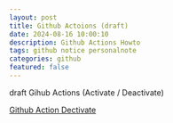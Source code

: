 ```yaml
---
layout: post
title: Github Actoions (draft) 
date: 2024-08-16 10:00:10
description: Github Actions Howto
tags: github notice personalnote
categories: github
featured: false
---
```


draft 
Gihub Actions (Activate / Deactivate)

[Github Action Dectivate]: https://docs.github.com/en/actions/managing-workflow-runs-and-deployments/managing-workflow-runs/disabling-and-enabling-a-workflow "https://docs.github.com/en/actions/managing-workflow-runs-and-deployments/managing-workflow-runs/disabling-and-enabling-a-workflow"
[Github Action Dectivate]



